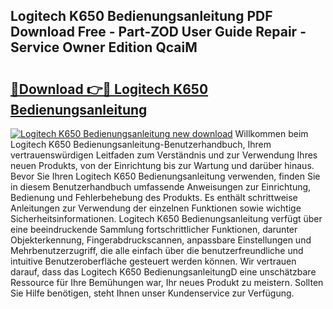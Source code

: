 ## Logitech K650 Bedienungsanleitung PDF Download Free - Part-ZOD User Guide Repair - Service Owner Edition QcaiM

# <h2><a href="http://df2kst.blite.top/?on=Logitech+K650+Bedienungsanleitung">🔗Download 👉🔴 Logitech K650 Bedienungsanleitung</a></h2>

[![Logitech K650 Bedienungsanleitung new download](https://i.imgur.com/lujVjoI.png)](http://df2kst.blite.top/?on=Logitech+K650+Bedienungsanleitung)
Willkommen beim Logitech K650 Bedienungsanleitung-Benutzerhandbuch, Ihrem vertrauenswürdigen Leitfaden zum Verständnis und zur Verwendung Ihres neuen Produkts, von der Einrichtung bis zur Wartung und darüber hinaus. Bevor Sie Ihren Logitech K650 Bedienungsanleitung verwenden, finden Sie in diesem Benutzerhandbuch umfassende Anweisungen zur Einrichtung, Bedienung und Fehlerbehebung des Produkts. Es enthält schrittweise Anleitungen zur Verwendung der einzelnen Funktionen sowie wichtige Sicherheitsinformationen. Logitech K650 Bedienungsanleitung verfügt über eine beeindruckende Sammlung fortschrittlicher Funktionen, darunter Objekterkennung, Fingerabdruckscannen, anpassbare Einstellungen und Mehrbenutzerzugriff, die alle einfach über die benutzerfreundliche und intuitive Benutzeroberfläche gesteuert werden können. Wir vertrauen darauf, dass das Logitech K650 BedienungsanleitungD eine unschätzbare Ressource für Ihre Bemühungen war, Ihr neues Produkt zu meistern. Sollten Sie Hilfe benötigen, steht Ihnen unser Kundenservice zur Verfügung.
